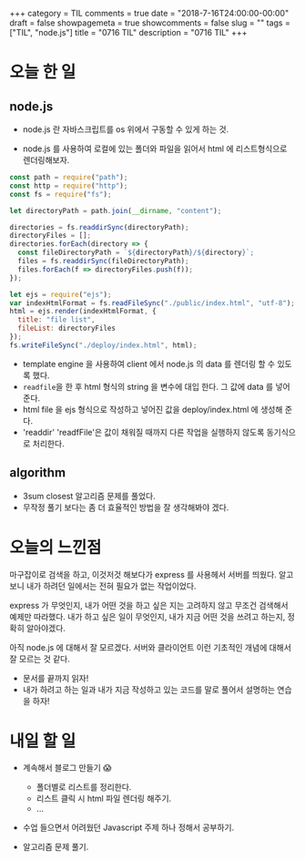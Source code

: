 +++
category = TIL
comments = true
date = "2018-7-16T24:00:00-00:00"
draft = false
showpagemeta = true
showcomments = false
slug = ""
tags = ["TIL", "node.js"]
title = "0716 TIL"
description = "0716 TIL"
+++

# 오늘 한 일

## node.js

- node.js 란 자바스크립트를 os 위에서 구동할 수 있게 하는 것.

- node.js 를 사용하여 로컬에 있는 폴더와 파일을 읽어서 html 에 리스트형식으로 렌더링해보자.

```js
const path = require("path");
const http = require("http");
const fs = require("fs");

let directoryPath = path.join(__dirname, "content");

directories = fs.readdirSync(directoryPath);
directoryFiles = [];
directories.forEach(directory => {
  const fileDirectoryPath = `${directoryPath}/${directory}`;
  files = fs.readdirSync(fileDirectoryPath);
  files.forEach(f => directoryFiles.push(f));
});

let ejs = require("ejs");
var indexHtmlFormat = fs.readFileSync("./public/index.html", "utf-8");
html = ejs.render(indexHtmlFormat, {
  title: "file list",
  fileList: directoryFiles
});
fs.writeFileSync("./deploy/index.html", html);
```

- template engine 을 사용하여 client 에서 node.js 의 data 를 렌더링 할 수 있도록 했다.
- `readfile`을 한 후 html 형식의 string 을 변수에 대입 한다. 그 값에 data 를 넣어준다.
- html file 을 ejs 형식으로 작성하고 넣어진 값을 deploy/index.html 에 생성해 준다.
- 'readdir' 'readfFile'은 값이 채워질 때까지 다른 작업을 실행하지 않도록 동기식으로 처리한다.

## algorithm

- 3sum closest 알고리즘 문제를 풀었다.
- 무작정 풀기 보다는 좀 더 효율적인 방법을 잘 생각해봐야 겠다.

# 오늘의 느낀점

마구잡이로 검색을 하고, 이것저것 해보다가 express 를 사용헤서 서버를 띄웠다. 알고 보니 내가 하려던 일에서는 전혀 필요가 없는 작업이었다.

express 가 무엇인지, 내가 어떤 것을 하고 싶은 지는 고려하지 않고 무조건 검색해서 예제만 따라했다.
내가 하고 싶은 일이 무엇인지, 내가 지금 어떤 것을 쓰려고 하는지, 정확히 알아야겠다.

아직 node.js 에 대해서 잘 모르겠다. 서버와 클라이언트 이런 기초적인 개념에 대해서 잘 모르는 것 같다.

- 문서를 끝까지 읽자!
- 내가 하려고 하는 일과 내가 지금 작성하고 있는 코드를 말로 풀어서 설명하는 연습을 하자!

# 내일 할 일

- 계속해서 블로그 만들기 😱

  - 폴더별로 리스트를 정리한다.
  - 리스트 클릭 시 html 파일 렌더링 해주기.
  - ...

- 수업 들으면서 어려웠던 Javascript 주제 하나 정해서 공부하기.

- 알고리즘 문제 풀기.
